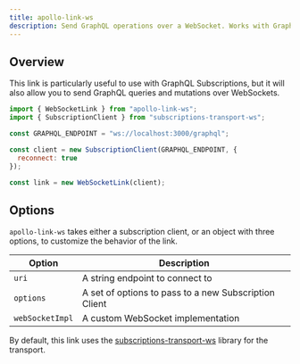 ```yaml
---
title: apollo-link-ws
description: Send GraphQL operations over a WebSocket. Works with GraphQL Subscriptions.
---
```


## Overview

This link is particularly useful to use with GraphQL Subscriptions, but it will also allow you to send GraphQL queries and mutations over WebSockets.

```js
import { WebSocketLink } from "apollo-link-ws";
import { SubscriptionClient } from "subscriptions-transport-ws";

const GRAPHQL_ENDPOINT = "ws://localhost:3000/graphql";

const client = new SubscriptionClient(GRAPHQL_ENDPOINT, {
  reconnect: true
});

const link = new WebSocketLink(client);
```

## Options

`apollo-link-ws` takes either a subscription client, or an object with three options, to customize the behavior of the link.

| Option | Description |
| - | - |
| `uri` | A string endpoint to connect to |
| `options` | A set of options to pass to a new Subscription Client |
| `webSocketImpl` | A custom WebSocket implementation |

By default, this link uses the [subscriptions-transport-ws](https://github.com/apollographql/subscriptions-transport-ws) library for the transport.
